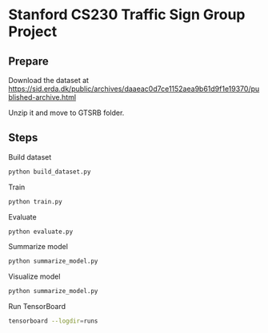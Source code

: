 # Stanford CS230 Traffic Sign Group Project

## Prepare

Download the dataset at https://sid.erda.dk/public/archives/daaeac0d7ce1152aea9b61d9f1e19370/published-archive.html

Unzip it and move to GTSRB folder.

## Steps

Build dataset

```bash
python build_dataset.py
```

Train

```bash
python train.py
```

Evaluate

```bash
python evaluate.py
```

Summarize model

```bash
python summarize_model.py
```

Visualize model

```bash
python summarize_model.py
```

Run TensorBoard

```bash
tensorboard --logdir=runs
```
